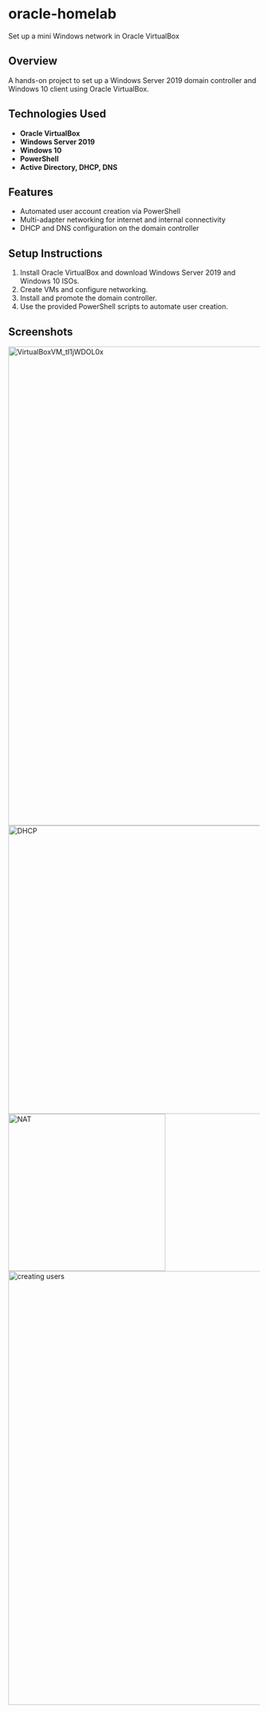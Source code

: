 # oracle-homelab
Set up a mini Windows network in Oracle VirtualBox

## Overview
A hands-on project to set up a Windows Server 2019 domain controller and Windows 10 client using Oracle VirtualBox.

## Technologies Used
- **Oracle VirtualBox**
- **Windows Server 2019**
- **Windows 10**
- **PowerShell**
- **Active Directory, DHCP, DNS**

## Features
- Automated user account creation via PowerShell
- Multi-adapter networking for internet and internal connectivity
- DHCP and DNS configuration on the domain controller

## Setup Instructions
1. Install Oracle VirtualBox and download Windows Server 2019 and Windows 10 ISOs.
2. Create VMs and configure networking.
3. Install and promote the domain controller.
4. Use the provided PowerShell scripts to automate user creation.


## Screenshots
<img width="960" alt="VirtualBoxVM_tI1jWDOL0x" src="https://github.com/user-attachments/assets/a6087bf7-5013-44c4-9140-f8f5f2aeee3b" />
<img width="578" alt="DHCP" src="https://github.com/user-attachments/assets/a291afe4-10ee-4f58-9742-6e88a9082c1e" />
<img width="315" alt="NAT" src="https://github.com/user-attachments/assets/dd1e9bff-dc4c-45f4-996c-fe0fb61b3a25" />
<img width="870" alt="creating users" src="https://github.com/user-attachments/assets/197b6eee-b0b1-41f9-aa6a-df03b8ff9ef0" />




